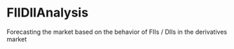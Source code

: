 # FIIDIIAnalysis
Forecasting the market based on the behavior of FIIs / DIIs in the derivatives market
